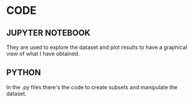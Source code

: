 # CODE

## JUPYTER NOTEBOOK

They are used to explore the dataset and plot results to have a graphical view of what I have obtained.

## PYTHON 

In the .py files there's the code to create subsets and manipulate the dataset.


